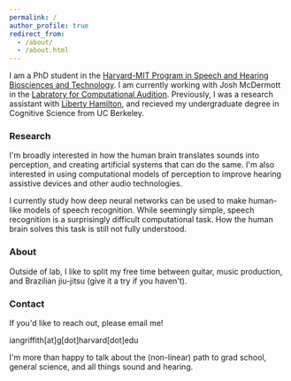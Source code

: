 ```yaml
---
permalink: /
author_profile: true
redirect_from: 
  - /about/
  - /about.html
---
```

I am a PhD student in the [Harvard-MIT Program in Speech and Hearing Biosciences and Technology](https://shbtphd.hms.harvard.edu/). I am currently working with Josh McDermott in the [Labratory for Computational Audition](http://mcdermottlab.mit.edu/index.html). Previously, I was a research assistant with [Liberty Hamilton](https://slhs.utexas.edu/research/hamilton-lab), and recieved my undergraduate degree in Cognitive Science from UC Berkeley.

### Research
I'm broadly interested in how the human brain translates sounds into perception, and creating artificial systems that can do the same. I'm also interested in using computational models of perception to improve hearing assistive devices and other audio technologies.

I currently study how deep neural networks can be used to make human-like models of speech recognition. While seemingly simple, speech recognition is a surprisingly difficult computational task. How the human brain solves this task is still not fully understood.

### About

Outside of lab, I like to split my free time between guitar, music production, and Brazilian jiu-jitsu (give it a try if you haven't).

### Contact

If you'd like to reach out, please email me!    

iangriffith[at]g[dot]harvard[dot]edu

I'm more than happy to talk about the (non-linear) path to grad school, general science, and all things sound and hearing.
